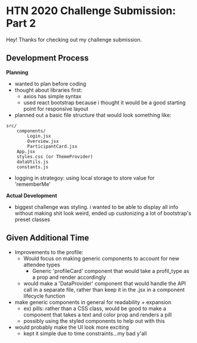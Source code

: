# HTN 2020 Challenge Submission: Part 2
Hey! Thanks for checking out my challenge submission.

## Development Process

**Planning**
- wanted to plan before coding
- thought about libraries first:
    - axios has simple syntax
    - used react bootstrap because i thought it would be a good starting point for responsive layout
- planned out a basic file structure that would look something like:
```
src/
    components/
        Login.jsx
        Overview.jsx
        ParticipantCard.jsx
    App.jsx
    styles.css (or ThemeProvider)
    dataUtils.js
    constants.js
```
- logging in strategoy: using local storage to store value for 'rememberMe'

**Actual Development**
- biggest challenge was styling. i wanted to be able to display all info without making shit look weird, ended up custonizing a lot of bootstrap's preset classes

## Given Additional Time
- Improvements to the profile:
    - Would focus on making generic components to account for new attendee types
        - Generic 'profileCard' component that would take a profil_type as a prop and render accordingly
    - would make a 'DataProvider' component that would handle the API call in a separate file, rather than keep it in the .jsx in a component lifecycle function
- make generic components in general for readability + expansion
    - ex) pills: rather than a CSS class, would be good to make a component that takes a text and color prop and renders a pill
    - possibly using the styled components to help out with this 
- would probably make the UI look more exciting
    - kept it simple due to time constraints...my bad y'all